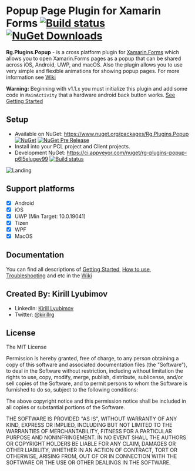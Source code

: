 # Popup Page Plugin for Xamarin Forms [![Build status](https://ci.appveyor.com/api/projects/status/faktrrb31efbqq3x/branch/master?svg=true)](https://ci.appveyor.com/project/Kirill/rg-plugins-popup/branch/master) [![NuGet Downloads](https://img.shields.io/nuget/dt/Rg.Plugins.Popup.svg)](https://www.nuget.org/packages/Rg.Plugins.Popup/)
**Rg.Plugins.Popup** - is a cross platform plugin for [Xamarin.Forms](https://www.xamarin.com/forms) which allows you to open Xamarin.Forms pages as a popup that can be shared across iOS, Android, UWP, and macOS. Also the plugin allows you to use very simple and flexible animations for showing popup pages. For more information see [Wiki](https://github.com/rotorgames/Rg.Plugins.Popup/wiki)

**Warning:** Beginning with v1.1.x you must initialize this plugin and add some code in `MainActivity` that a hardware android back button works. [See Getting Started](https://github.com/rotorgames/Rg.Plugins.Popup/wiki/Getting-started)

## Setup
* Available on NuGet: https://www.nuget.org/packages/Rg.Plugins.Popup [![NuGet](https://img.shields.io/nuget/v/Rg.Plugins.Popup.svg)](https://www.nuget.org/packages/Rg.Plugins.Popup/) [![NuGet Pre Release](https://img.shields.io/nuget/vpre/Rg.Plugins.Popup.svg)](https://www.nuget.org/packages/Rg.Plugins.Popup/)
* Install into your PCL project and Client projects.
* Development NuGet: https://ci.appveyor.com/nuget/rg-plugins-popup-p6l5elugev99 [![Build status](https://ci.appveyor.com/api/projects/status/faktrrb31efbqq3x/branch/develop?svg=true)](https://ci.appveyor.com/project/Kirill/rg-plugins-popup/branch/develop)

![Landing](img/popup-landing.png)

## Support platforms

- [x] Android
- [x] iOS
- [x] UWP (Min Target: 10.0.19041)
- [x] Tizen
- [x] WPF
- [x] MacOS

## Documentation
You can find all descriptions of [Getting Started](https://github.com/rotorgames/Rg.Plugins.Popup/wiki/Getting-started), [How to use](https://github.com/rotorgames/Rg.Plugins.Popup/wiki/PopupPage), [Troubleshooting](https://github.com/rotorgames/Rg.Plugins.Popup/wiki/Troubleshooting) and etc in the [Wiki](https://github.com/rotorgames/Rg.Plugins.Popup/wiki)

## Created By: Kirill Lyubimov
* LinkedIn: [Kirill Lyubimov](https://www.linkedin.com/in/kirill-lyubimov-06a68712b/)
* Twitter: [@kirillrg](https://twitter.com/kirillrg)

## License

The MIT License

Permission is hereby granted, free of charge, to any person obtaining a copy
of this software and associated documentation files (the "Software"), to deal
in the Software without restriction, including without limitation the rights
to use, copy, modify, merge, publish, distribute, sublicense, and/or sell
copies of the Software, and to permit persons to whom the Software is
furnished to do so, subject to the following conditions:

The above copyright notice and this permission notice shall be included in
all copies or substantial portions of the Software.

THE SOFTWARE IS PROVIDED "AS IS", WITHOUT WARRANTY OF ANY KIND, EXPRESS OR
IMPLIED, INCLUDING BUT NOT LIMITED TO THE WARRANTIES OF MERCHANTABILITY,
FITNESS FOR A PARTICULAR PURPOSE AND NONINFRINGEMENT. IN NO EVENT SHALL THE
AUTHORS OR COPYRIGHT HOLDERS BE LIABLE FOR ANY CLAIM, DAMAGES OR OTHER
LIABILITY, WHETHER IN AN ACTION OF CONTRACT, TORT OR OTHERWISE, ARISING FROM,
OUT OF OR IN CONNECTION WITH THE SOFTWARE OR THE USE OR OTHER DEALINGS IN
THE SOFTWARE.

